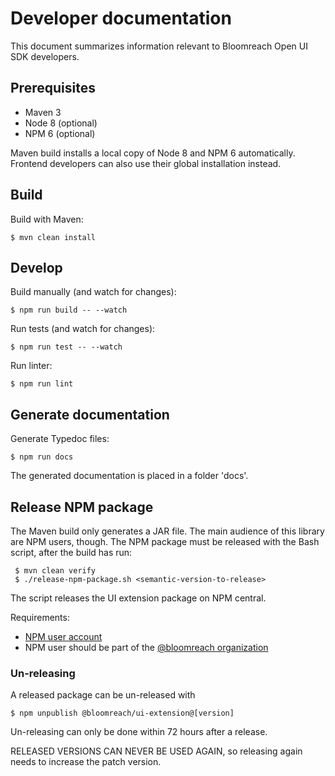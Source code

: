 # Developer documentation

This document summarizes information relevant to Bloomreach Open UI SDK developers.

## Prerequisites

* Maven 3
* Node 8 (optional)
* NPM 6 (optional)

Maven build installs a local copy of Node 8 and NPM 6 automatically.
Frontend developers can also use their global installation instead. 

## Build

Build with Maven:

    $ mvn clean install 
    
## Develop

Build manually (and watch for changes):

    $ npm run build -- --watch
    
Run tests (and watch for changes):

    $ npm run test -- --watch

Run linter:

    $ npm run lint
    
## Generate documentation

Generate Typedoc files:

    $ npm run docs
    
The generated documentation is placed in a folder 'docs'.

## Release NPM package

The Maven build only generates a JAR file. The main audience of this library are NPM users, though.
The NPM package must be released with the Bash script, after the build has run:

     $ mvn clean verify
     $ ./release-npm-package.sh <semantic-version-to-release>
     
The script releases the UI extension package on NPM central.

Requirements:
- [NPM user account](https://www.npmjs.com/login)
- NPM user should be part of the [@bloomreach organization](https://www.npmjs.com/settings/bloomreach/members)

### Un-releasing

A released package can be un-released with 

    $ npm unpublish @bloomreach/ui-extension@[version]

Un-releasing can only be done within 72 hours after a release.

RELEASED VERSIONS CAN NEVER BE USED AGAIN, so releasing again needs to increase the patch version.
